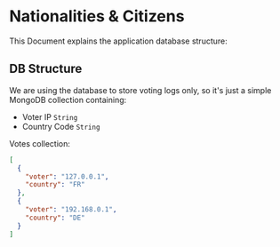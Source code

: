 # Nationalities & Citizens

This Document explains the application database structure:

## DB Structure

We are using the database to store voting logs only, so it's just a simple MongoDB collection containing:
- Voter IP `String`
- Country Code `String`

Votes collection:
```json
[
  {
    "voter": "127.0.0.1",
    "country": "FR"
  },
  {
    "voter": "192.168.0.1",
    "country": "DE"
  }
]
```
